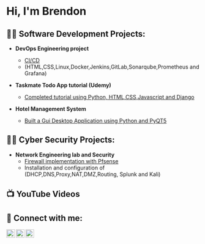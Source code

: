<h1>Hi, I'm Brendon

<h2>👨‍💻 Software Development Projects:</h2>

- <b>DevOps Engineering project </b>
  - [CI/CD](https://github.com/brendonb/devops-lab)
  - (HTML,CSS,Linux,Docker,Jenkins,GitLab,Sonarqube,Prometheus and Grafana)
    
- <b> Taskmate Todo App tutorial (Udemy)</b>
  - [Completed tutorial using Python, HTML,CSS,Javascript and Django](https://github.com/brendonb/taskmate)

- <b>Hotel Management System</b>
  - [Built a Gui Desktop Application using Python and PyQT5](https://github.com/brendonb/Hotel-Management-System) 
    
<h2>👨‍💻 Cyber Security Projects:</h2>

- <b> Network Engineering lab and Security</b>
  - [Firewall implementation with Pfsense](https://github.com/brendonb/cybersecurity)<b></b>
  - Installation and configuration of (DHCP,DNS,Proxy,NAT,DMZ,Routing, Splunk and Kali)<b></b>

  
<h2>📺 YouTube Videos</h2>


<h2> 🤳 Connect with me:</h2>

[<img align="left" alt="JoshMadakor | YouTube" width="22px" src="https://cdn.jsdelivr.net/npm/simple-icons@v3/icons/youtube.svg" />][youtube]
[<img align="left" alt="JoshMadakor | Twitter" width="22px" src="https://cdn.jsdelivr.net/npm/simple-icons@v3/icons/twitter.svg" />][twitter]
[<img align="left" alt="JoshMadakor | LinkedIn" width="22px" src="https://cdn.jsdelivr.net/npm/simple-icons@v3/icons/linkedin.svg" />][linkedin]

[twitter]: https://twitter.com/[BarendsBrendon]
[youtube]: https://www.youtube.com/channel/UCwsS7b9pKKJ3bBONRoE3ELQ
[linkedin]: https://linkedin.com/in/brendon-barends-90aa6a28a/



